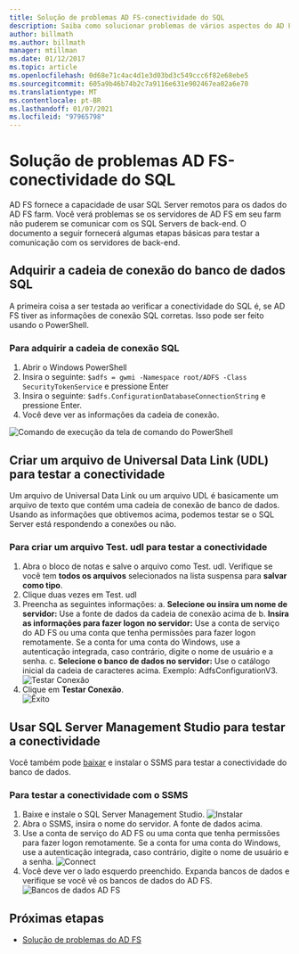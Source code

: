 ```yaml
---
title: Solução de problemas AD FS-conectividade do SQL
description: Saiba como solucionar problemas de vários aspectos do AD FS como ele se refere à conectividade do SQL.
author: billmath
ms.author: billmath
manager: mtillman
ms.date: 01/12/2017
ms.topic: article
ms.openlocfilehash: 0d68e71c4ac4d1e3d03bd3c549ccc6f82e68ebe5
ms.sourcegitcommit: 605a9b46b74b2c7a9116e631e902467ea02a6e70
ms.translationtype: MT
ms.contentlocale: pt-BR
ms.lasthandoff: 01/07/2021
ms.locfileid: "97965798"
---
```

# <a name="ad-fs-troubleshooting---sql-connectivity"></a>Solução de problemas AD FS-conectividade do SQL
AD FS fornece a capacidade de usar SQL Server remotos para os dados do AD FS farm.  Você verá problemas se os servidores de AD FS em seu farm não puderem se comunicar com os SQL Servers de back-end.  O documento a seguir fornecerá algumas etapas básicas para testar a comunicação com os servidores de back-end.

## <a name="acquire-the-sql-database-connection-string"></a>Adquirir a cadeia de conexão do banco de dados SQL
A primeira coisa a ser testada ao verificar a conectividade do SQL é, se AD FS tiver as informações de conexão SQL corretas.  Isso pode ser feito usando o PowerShell.

### <a name="to-acquire-the-sql-connection-string"></a>Para adquirir a cadeia de conexão SQL
1.  Abrir o Windows PowerShell
2. Insira o seguinte: `$adfs = gwmi -Namespace root/ADFS -Class SecurityTokenService` e pressione Enter
3. Insira o seguinte:  `$adfs.ConfigurationDatabaseConnectionString` e pressione Enter.
4. Você deve ver as informações da cadeia de conexão.

![Comando de execução da tela de comando do PowerShell](media/ad-fs-tshoot-sql/sql2.png)

## <a name="create-a-universal-data-link-udl-file-to-test-connectivity"></a>Criar um arquivo de Universal Data Link (UDL) para testar a conectividade
Um arquivo de Universal Data Link ou um arquivo UDL é basicamente um arquivo de texto que contém uma cadeia de conexão de banco de dados.  Usando as informações que obtivemos acima, podemos testar se o SQL Server está respondendo a conexões ou não.

### <a name="to-create-a-testudl-file-to-test-connectivity"></a>Para criar um arquivo Test. udl para testar a conectividade

1. Abra o bloco de notas e salve o arquivo como Test. udl.  Verifique se você tem **todos os arquivos** selecionados na lista suspensa para **salvar como tipo**.
2. Clique duas vezes em Test. udl
3. Preencha as seguintes informações: a. **Selecione ou insira um nome de servidor:**  Use a fonte de dados da cadeia de conexão acima de b. **Insira as informações para fazer logon no servidor:**  Use a conta de serviço do AD FS ou uma conta que tenha permissões para fazer logon remotamente.  Se a conta for uma conta do Windows, use a autenticação integrada, caso contrário, digite o nome de usuário e a senha.
    c. **Selecione o banco de dados no servidor:** Use o catálogo inicial da cadeia de caracteres acima.  Exemplo: AdfsConfigurationV3.
   ![Testar Conexão](media/ad-fs-tshoot-sql/sql4.png)
1. Clique em **Testar Conexão**.</br>
![Êxito](media/ad-fs-tshoot-sql/sql3.png)

## <a name="use-sql-server-management-studio-to-test-connectivity"></a>Usar SQL Server Management Studio para testar a conectividade
Você também pode [baixar](https://go.microsoft.com/fwlink/?linkid=864329) e instalar o SSMS para testar a conectividade do banco de dados.

### <a name="to-test-connectivity-with-ssms"></a>Para testar a conectividade com o SSMS
1. Baixe e instale o SQL Server Management Studio.
![Instalar](media/ad-fs-tshoot-sql/sql5.png)
1. Abra o SSMS, insira o nome do servidor.  A fonte de dados acima.
2. Use a conta de serviço do AD FS ou uma conta que tenha permissões para fazer logon remotamente.  Se a conta for uma conta do Windows, use a autenticação integrada, caso contrário, digite o nome de usuário e a senha.
![Connect](media/ad-fs-tshoot-sql/sql6.png)
1. Você deve ver o lado esquerdo preenchido.  Expanda bancos de dados e verifique se você vê os bancos de dados do AD FS.
![Bancos de dados AD FS](media/ad-fs-tshoot-sql/sql7.png)

## <a name="next-steps"></a>Próximas etapas

- [Solução de problemas do AD FS](ad-fs-tshoot-overview.md)